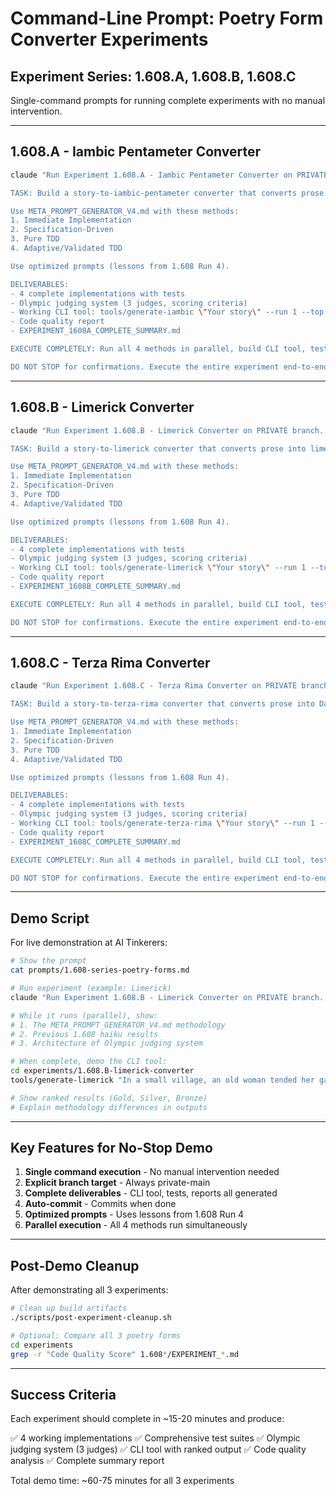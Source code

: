 # Command-Line Prompt: Poetry Form Converter Experiments

## Experiment Series: 1.608.A, 1.608.B, 1.608.C

Single-command prompts for running complete experiments with no manual intervention.

---

## 1.608.A - Iambic Pentameter Converter

```bash
claude "Run Experiment 1.608.A - Iambic Pentameter Converter on PRIVATE branch.

TASK: Build a story-to-iambic-pentameter converter that converts prose into Shakespearean verse (10 syllables, alternating unstressed/stressed). Use llama3.2 via Ollama. Include Olympic judging system (3 LLM judges score each output).

Use META_PROMPT_GENERATOR_V4.md with these methods:
1. Immediate Implementation
2. Specification-Driven
3. Pure TDD
4. Adaptive/Validated TDD

Use optimized prompts (lessons from 1.608 Run 4).

DELIVERABLES:
- 4 complete implementations with tests
- Olympic judging system (3 judges, scoring criteria)
- Working CLI tool: tools/generate-iambic \"Your story\" --run 1 --top 3
- Code quality report
- EXPERIMENT_1608A_COMPLETE_SUMMARY.md

EXECUTE COMPLETELY: Run all 4 methods in parallel, build CLI tool, test with sample story, generate final report. Commit to private-main when complete.

DO NOT STOP for confirmations. Execute the entire experiment end-to-end."
```

---

## 1.608.B - Limerick Converter

```bash
claude "Run Experiment 1.608.B - Limerick Converter on PRIVATE branch.

TASK: Build a story-to-limerick converter that converts prose into limericks (AABBA rhyme scheme, specific meter). Use llama3.2 via Ollama. Include Olympic judging system (3 LLM judges score each output).

Use META_PROMPT_GENERATOR_V4.md with these methods:
1. Immediate Implementation
2. Specification-Driven
3. Pure TDD
4. Adaptive/Validated TDD

Use optimized prompts (lessons from 1.608 Run 4).

DELIVERABLES:
- 4 complete implementations with tests
- Olympic judging system (3 judges, scoring criteria)
- Working CLI tool: tools/generate-limerick \"Your story\" --run 1 --top 3
- Code quality report
- EXPERIMENT_1608B_COMPLETE_SUMMARY.md

EXECUTE COMPLETELY: Run all 4 methods in parallel, build CLI tool, test with sample story, generate final report. Commit to private-main when complete.

DO NOT STOP for confirmations. Execute the entire experiment end-to-end."
```

---

## 1.608.C - Terza Rima Converter

```bash
claude "Run Experiment 1.608.C - Terza Rima Converter on PRIVATE branch.

TASK: Build a story-to-terza-rima converter that converts prose into Dante's interlocking tercets (ABA BCB CDC pattern). Use llama3.2 via Ollama. Include Olympic judging system (3 LLM judges score each output).

Use META_PROMPT_GENERATOR_V4.md with these methods:
1. Immediate Implementation
2. Specification-Driven
3. Pure TDD
4. Adaptive/Validated TDD

Use optimized prompts (lessons from 1.608 Run 4).

DELIVERABLES:
- 4 complete implementations with tests
- Olympic judging system (3 judges, scoring criteria)
- Working CLI tool: tools/generate-terza-rima \"Your story\" --run 1 --top 3
- Code quality report
- EXPERIMENT_1608C_COMPLETE_SUMMARY.md

EXECUTE COMPLETELY: Run all 4 methods in parallel, build CLI tool, test with sample story, generate final report. Commit to private-main when complete.

DO NOT STOP for confirmations. Execute the entire experiment end-to-end."
```

---

## Demo Script

For live demonstration at AI Tinkerers:

```bash
# Show the prompt
cat prompts/1.608-series-poetry-forms.md

# Run experiment (example: Limerick)
claude "Run Experiment 1.608.B - Limerick Converter on PRIVATE branch..."

# While it runs (parallel), show:
# 1. The META_PROMPT_GENERATOR_V4.md methodology
# 2. Previous 1.608 haiku results
# 3. Architecture of Olympic judging system

# When complete, demo the CLI tool:
cd experiments/1.608.B-limerick-converter
tools/generate-limerick "In a small village, an old woman tended her garden every day. One morning, she found a mysterious seed that glowed faintly in the dawn light."

# Show ranked results (Gold, Silver, Bronze)
# Explain methodology differences in outputs
```

---

## Key Features for No-Stop Demo

1. **Single command execution** - No manual intervention needed
2. **Explicit branch target** - Always private-main
3. **Complete deliverables** - CLI tool, tests, reports all generated
4. **Auto-commit** - Commits when done
5. **Optimized prompts** - Uses lessons from 1.608 Run 4
6. **Parallel execution** - All 4 methods run simultaneously

---

## Post-Demo Cleanup

After demonstrating all 3 experiments:

```bash
# Clean up build artifacts
./scripts/post-experiment-cleanup.sh

# Optional: Compare all 3 poetry forms
cd experiments
grep -r "Code Quality Score" 1.608*/EXPERIMENT_*.md
```

---

## Success Criteria

Each experiment should complete in ~15-20 minutes and produce:

✅ 4 working implementations
✅ Comprehensive test suites
✅ Olympic judging system (3 judges)
✅ CLI tool with ranked output
✅ Code quality analysis
✅ Complete summary report

Total demo time: ~60-75 minutes for all 3 experiments
